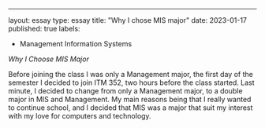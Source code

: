 ---
layout: essay
type: essay
title: "Why I chose MIS major"
date: 2023-01-17
published: true
labels:
  - Management Information Systems

*Why I Choose MIS Major*

Before joining the class I was only a Management major, the first day of the semester I decided to join ITM 352, two hours before the class started. Last minute, I decided to change from only a Management major, to a double major in MIS and Management. My main reasons being that I really wanted to continue school, and I decided that MIS was a major that suit my interest with my love for computers and technology.
